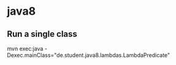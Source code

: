 # java8
Run a single class
------------------

mvn exec:java -Dexec.mainClass="de.student.java8.lambdas.LambdaPredicate"
